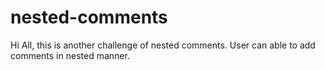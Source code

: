 # nested-comments
Hi All, this is another challenge of nested comments.
User can able to add comments in nested manner.
